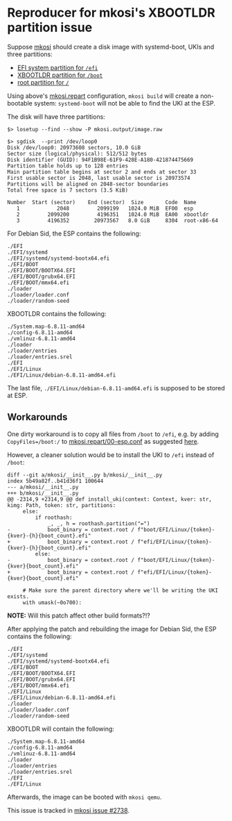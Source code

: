 # Reproducer for mkosi's XBOOTLDR partition issue

Suppose [mkosi](https://github.com/systemd/mkosi) should create a disk image with systemd-boot, UKIs and three
partitions:
* [EFI system partition for `/efi`](mkosi.repart/00-esp.conf)
* [XBOOTLDR partition for `/boot`](mkosi.repart/10-xbootldr.conf)
* [root partition for `/`](mkosi.repart/20-root.conf)

Using above's [mkosi.repart](mkosi.repart) configuration, `mkosi build` will create a non-bootable system:
`systemd-boot` will not be able to find the UKI at the ESP.

The disk will have three partitions:

```
$> losetup --find --show -P mkosi.output/image.raw

$> sgdisk  --print /dev/loop0
Disk /dev/loop0: 20973608 sectors, 10.0 GiB
Sector size (logical/physical): 512/512 bytes
Disk identifier (GUID): 94F1B98E-61F9-428E-A180-421874475669
Partition table holds up to 128 entries
Main partition table begins at sector 2 and ends at sector 33
First usable sector is 2048, last usable sector is 20973574
Partitions will be aligned on 2048-sector boundaries
Total free space is 7 sectors (3.5 KiB)

Number  Start (sector)    End (sector)  Size       Code  Name
   1            2048         2099199   1024.0 MiB  EF00  esp
   2         2099200         4196351   1024.0 MiB  EA00  xbootldr
   3         4196352        20973567   8.0 GiB     8304  root-x86-64
```

For Debian Sid, the ESP contains the following:
```
./EFI
./EFI/systemd
./EFI/systemd/systemd-bootx64.efi
./EFI/BOOT
./EFI/BOOT/BOOTX64.EFI
./EFI/BOOT/grubx64.EFI
./EFI/BOOT/mmx64.efi
./loader
./loader/loader.conf
./loader/random-seed
```

XBOOTLDR contains the following:
```
./System.map-6.8.11-amd64
./config-6.8.11-amd64
./vmlinuz-6.8.11-amd64
./loader
./loader/entries
./loader/entries.srel
./EFI
./EFI/Linux
./EFI/Linux/debian-6.8.11-amd64.efi
```

The last file, `./EFI/Linux/debian-6.8.11-amd64.efi` is supposed to be stored at ESP.

## Workarounds

One dirty workaround is to copy all files from `/boot` to `/efi`, e.g. by adding `CopyFiles=/boot:/` to
[mkosi.repart/00-esp.conf](mkosi.repart/00-esp.conf) as suggested [here](
https://github.com/systemd/mkosi/commit/efbca7d01307a319f270ab65c30871ac31b43e4a).

However, a cleaner solution would be to install the UKI to `/efi` instead of `/boot`:
```
diff --git a/mkosi/__init__.py b/mkosi/__init__.py
index 5b49a82f..b41d36f1 100644
--- a/mkosi/__init__.py
+++ b/mkosi/__init__.py
@@ -2314,9 +2314,9 @@ def install_uki(context: Context, kver: str, kimg: Path, token: str, partitions:
     else:
         if roothash:
             _, _, h = roothash.partition("=")
-            boot_binary = context.root / f"boot/EFI/Linux/{token}-{kver}-{h}{boot_count}.efi"
+            boot_binary = context.root / f"efi/EFI/Linux/{token}-{kver}-{h}{boot_count}.efi"
         else:
-            boot_binary = context.root / f"boot/EFI/Linux/{token}-{kver}{boot_count}.efi"
+            boot_binary = context.root / f"efi/EFI/Linux/{token}-{kver}{boot_count}.efi"
 
     # Make sure the parent directory where we'll be writing the UKI exists.
     with umask(~0o700):
```

**NOTE:** Will this patch affect other build formats?!?

After applying the patch and rebuilding the image for Debian Sid, the ESP contains the following:
```
./EFI
./EFI/systemd
./EFI/systemd/systemd-bootx64.efi
./EFI/BOOT
./EFI/BOOT/BOOTX64.EFI
./EFI/BOOT/grubx64.EFI
./EFI/BOOT/mmx64.efi
./EFI/Linux
./EFI/Linux/debian-6.8.11-amd64.efi
./loader
./loader/loader.conf
./loader/random-seed
```

XBOOTLDR will contain the following:
```
./System.map-6.8.11-amd64
./config-6.8.11-amd64
./vmlinuz-6.8.11-amd64
./loader
./loader/entries
./loader/entries.srel
./EFI
./EFI/Linux
```

Afterwards, the image can be booted with `mkosi qemu`.

This issue is tracked in [mkosi issue #2738](https://github.com/systemd/mkosi/issues/2738).
